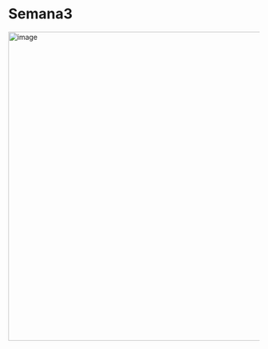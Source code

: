 # Semana3

<img width="619" alt="image" src="https://github.com/eduardagnz/Semana3/assets/99493861/747740ee-d228-4eef-9d83-5be3dbf21158">
